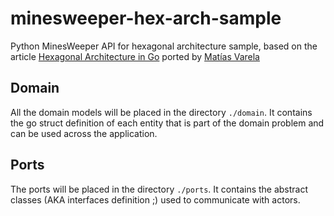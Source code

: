 # minesweeper-hex-arch-sample

Python MinesWeeper API for hexagonal architecture sample, based on the article [Hexagonal Architecture in Go](https://medium.com/@matiasvarela/hexagonal-architecture-in-go-cfd4e436faa3) ported by [Matías Varela](https://github.com/matiasvarela/minesweeper-hex-arch-sample)

## Domain
All the domain models will be placed in the directory `./domain`.
It contains the go struct definition of each entity that is part of the domain problem and can be used across the application.

## Ports
The ports will be placed in the directory `./ports`.
It contains the abstract classes (AKA interfaces definition ;) used to communicate with actors.